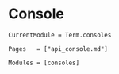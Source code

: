 # Console
```@meta
CurrentModule = Term.consoles
```


```@index
Pages   = ["api_console.md"]
```


```@autodocs
Modules = [consoles]
```